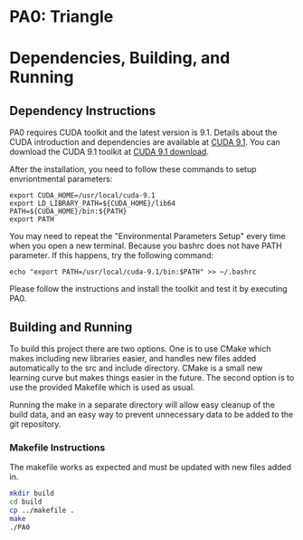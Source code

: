 # PA0: Triangle

# Dependencies, Building, and Running

## Dependency Instructions
PA0 requires CUDA toolkit and the latest version is 9.1. Details about the CUDA introduction and dependencies are available at [CUDA 9.1](http://docs.nvidia.com/cuda/cuda-installation-guide-linux/index.html). You can download the CUDA 9.1 toolkit at [CUDA 9.1 download](https://developer.nvidia.com/cuda-downloads). 

After the installation, you need to follow these commands to setup envriontmental parameters:
```Environmental Parameters Setup
export CUDA_HOME=/usr/local/cuda-9.1
export LD_LIBRARY_PATH=${CUDA_HOME}/lib64 
PATH=${CUDA_HOME}/bin:${PATH}
export PATH
```
You may need to repeat the "Environmental Parameters Setup" every time when you open a new terminal. Because you bashrc does not have PATH parameter. If this happens, try the following command:
```
echo "export PATH=/usr/local/cuda-9.1/bin:$PATH" >> ~/.bashrc
```


Please follow the instructions and install the toolkit and test it by executing PA0.

## Building and Running
To build this project there are two options. One is to use CMake which makes including new libraries easier, and handles new files added automatically to the src and include directory. CMake is a small new learning curve but makes things easier in the future.
The second option is to use the provided Makefile which is used as usual.

Running the make in a separate directory will allow easy cleanup of the build data, and an easy way to prevent unnecessary data to be added to the git repository.  

### Makefile Instructions 
The makefile works as expected and must be updated with new files added in.

```bash
mkdir build
cd build
cp ../makefile .
make
./PA0
```

